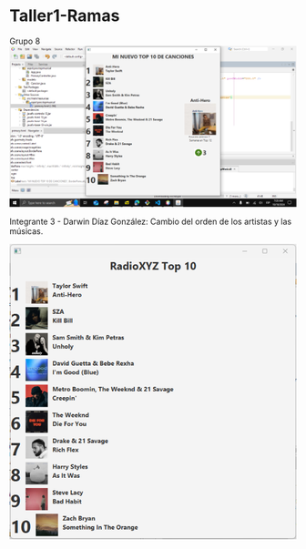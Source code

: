 # Taller1-Ramas
Grupo 8
![Cambio de título](<Screenshot (282).png>)

Integrante 3 - Darwin Díaz González: Cambio del orden de los artistas y las músicas.

![Artistas y músicas](<Res - Des.png>)
